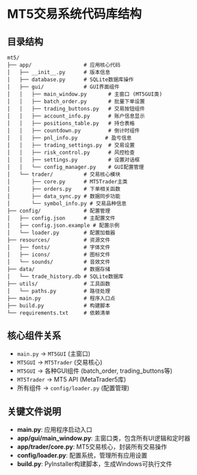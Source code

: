 # MT5交易系统代码库结构

## 目录结构
```
mt5/
├── app/                 # 应用核心代码
│   ├── __init__.py      # 版本信息
│   ├── database.py      # SQLite数据库操作
│   ├── gui/             # GUI界面组件
│   │   ├── main_window.py       # 主窗口 (MT5GUI类)
│   │   ├── batch_order.py       # 批量下单设置
│   │   ├── trading_buttons.py   # 交易按钮组件
│   │   ├── account_info.py      # 账户信息显示
│   │   ├── positions_table.py   # 持仓表格
│   │   ├── countdown.py         # 倒计时组件
│   │   ├── pnl_info.py         # 盈亏信息
│   │   ├── trading_settings.py  # 交易设置
│   │   ├── risk_control.py      # 风控检查
│   │   ├── settings.py          # 设置对话框
│   │   └── config_manager.py    # GUI配置管理
│   └── trader/          # 交易核心模块
│       ├── core.py      # MT5Trader主类
│       ├── orders.py    # 下单相关函数
│       ├── data_sync.py # 数据同步功能
│       └── symbol_info.py # 交易品种信息
├── config/              # 配置管理
│   ├── config.json      # 主配置文件
│   ├── config.json.example # 配置示例
│   └── loader.py        # 配置加载器
├── resources/           # 资源文件
│   ├── fonts/           # 字体文件
│   ├── icons/           # 图标文件
│   └── sounds/          # 音效文件
├── data/                # 数据存储
│   └── trade_history.db # SQLite数据库
├── utils/               # 工具函数
│   └── paths.py         # 路径处理
├── main.py              # 程序入口点
├── build.py             # 构建脚本
└── requirements.txt     # 依赖清单
```

## 核心组件关系
- `main.py` → `MT5GUI` (主窗口)
- `MT5GUI` → `MT5Trader` (交易核心)
- `MT5GUI` → 各种GUI组件 (batch_order, trading_buttons等)
- `MT5Trader` → MT5 API (MetaTrader5库)
- 所有组件 → `config/loader.py` (配置管理)

## 关键文件说明
- **main.py**: 应用程序启动入口
- **app/gui/main_window.py**: 主窗口类，包含所有UI逻辑和定时器
- **app/trader/core.py**: MT5交易核心，封装所有交易操作
- **config/loader.py**: 配置系统，管理所有应用设置
- **build.py**: PyInstaller构建脚本，生成Windows可执行文件